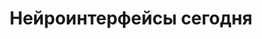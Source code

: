 ---
title: Нейроинтерфейсы сегодня
period: 2018-12-04
link: https://habr.com/ru/articles/431574/
cover:
category: "articles"
meta-lang: Russian
meta-year: 2018
meta-people:
meta-publisher: Habr
---